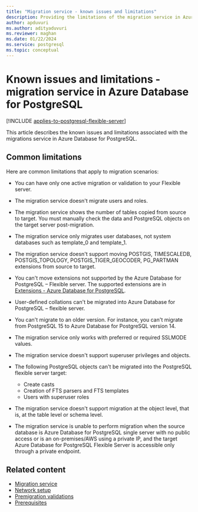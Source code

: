 ```yaml
---
title: "Migration service - known issues and limitations"
description: Providing the limitations of the migration service in Azure Database for PostgreSQL
author: apduvuri
ms.author: adityaduvuri
ms.reviewer: maghan
ms.date: 01/22/2024
ms.service: postgresql
ms.topic: conceptual
---
```


# Known issues and limitations - migration service in Azure Database for PostgreSQL

[!INCLUDE [applies-to-postgresql-flexible-server](../../includes/applies-to-postgresql-flexible-server.md)]

This article describes the known issues and limitations associated with the migrations service in Azure Database for PostgreSQL.

## Common limitations

Here are common limitations that apply to migration scenarios:

- You can have only one active migration or validation to your Flexible server.

- The migration service doesn't migrate users and roles.

- The migration service shows the number of tables copied from source to target. You must manually check the data and PostgreSQL objects on the target server post-migration.

- The migration service only migrates user databases, not system databases such as template_0 and template_1.

- The migration service doesn't support moving POSTGIS, TIMESCALEDB, POSTGIS_TOPOLOGY, POSTGIS_TIGER_GEOCODER, PG_PARTMAN extensions from source to target.

- You can't move extensions not supported by the Azure Database for PostgreSQL – Flexible server. The supported extensions are in [Extensions - Azure Database for PostgreSQL](/azure/postgresql/flexible-server/concepts-extensions).

- User-defined collations can't be migrated into Azure Database for PostgreSQL – flexible server.

- You can't migrate to an older version. For instance, you can't migrate from PostgreSQL 15 to Azure Database for PostgreSQL version 14.

- The migration service only works with preferred or required SSLMODE values.

- The migration service doesn't support superuser privileges and objects.

- The following PostgreSQL objects can't be migrated into the PostgreSQL flexible server target:
    - Create casts
    - Creation of FTS parsers and FTS templates
    - Users with superuser roles

- The migration service doesn't support migration at the object level, that is, at the table level or schema level.

- The migration service is unable to perform migration when the source database is Azure Database for PostgreSQL single server with no public access or is an on-premises/AWS using a private IP, and the target Azure Database for PostgreSQL Flexible Server is accessible only through a private endpoint.

## Related content

- [Migration service](concepts-migration-service-postgresql.md)
- [Network setup](how-to-network-setup-migration-service.md)
- [Premigration validations](concepts-premigration-migration-service.md)
- [Prerequisites](concepts-prerequisites-migration-service.md)

